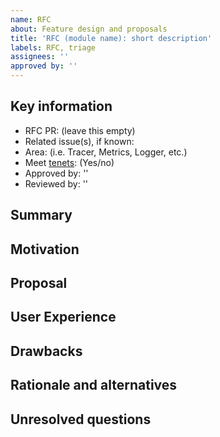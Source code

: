 ```yaml
---
name: RFC
about: Feature design and proposals
title: 'RFC (module name): short description'
labels: RFC, triage
assignees: ''
approved by: ''
---
```


## Key information

* RFC PR: (leave this empty)
* Related issue(s), if known:
* Area: (i.e. Tracer, Metrics, Logger, etc.)
* Meet [tenets](https://awslabs.github.io/aws-lambda-powertools-typescript/latest/#tenets): (Yes/no)
* Approved by: ''
* Reviewed by: ''

## Summary
[summary]: #summary

<!--- One paragraph explanation of the feature. -->

## Motivation
[motivation]: #motivation
<!--- Why are we doing this? What use cases does it support? What is the expected outcome? -->


## Proposal
[proposal]: #proposal

<!--- This is the bulk of the RFC. -->
<!--- Explain the design in enough detail for somebody familiar with Powertools to understand it, and for somebody familiar with the implementation to implement it. -->


<!--- If this feature should be available in other runtimes (e.g. Java, Typescript), how would this look like to ensure consistency? -->


## User Experience

<!--- How would customers use it? -->


<!--- Any configuration or corner cases you'd expect? -->


<!--- Demonstration of before and after on how the experience will be better -->


## Drawbacks
[drawbacks]: #drawbacks

<!--- Why should we *not* do this? -->


<!--- Do we need additional dependencies? Impact performance/package size? -->


## Rationale and alternatives
[rationale-and-alternatives]: #rationale-and-alternatives

<!--- What other designs have been considered? Why not them? -->


<!--- What is the impact of not doing this? -->


## Unresolved questions
[unresolved-questions]: #unresolved-questions

<!--- Optional, stash area for topics that need further development e.g. TBD  -->